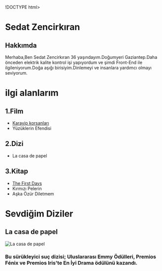 !DOCTYPE html>
<html lang="en">
<head>
    <meta charset="UTF-8">
    <meta http-equiv="X-UA-Compatible" content="IE=edge">
    <meta name="viewport" content="width=device-width, initial-scale=1.0">
    <title>Document</title>
</head>
<body>
    <div>
        <!-- Adım Soyadım -->
        <h1>Sedat Zencirkıran</h1>
        <!-- Deneme -->
        <h2>Hakkımda</h2>
        <!-- Kendimi Tanıttığım Bölüm -->
        <p>Merhaba,Ben Sedat Zencirkıran 36 yaşındayım.Doğumyeri Gaziantep.Daha önceden elektrik kalite kontrol işi yapıyordum ve şimdi Front-End ile ilgileniyorum.Doğa aşığı birisiyim.Dinlemeyi ve insanlara yardımcı olmayı seviyorum.</p>
        <h1>
            ilgi alanlarım
        </h1>
            <h2>
                1.Film
            </h2>
                <ul>
                    <li>
                        <a href="https://www.fullhdfilmizlesene.pw/film/karayip-korsanlari-2-olu-adamin-sandigi-izle-fhd4/" target="_blank">
                        Karayip korsanları</a>
                    </li>
                    <li>
                        Yüzüklerin Efendisi
                    </li>
                </ul>
            <h2>
                2.Dizi
            </h2>
                <ul>
                    <li>La casa de papel</li>
                </ul>
            <h2>
                3.Kitap
            </h2>
                <ul>
                    <li><a href="https://www.goodreads.com/book/show/9648068-the-first-days" target="_blank">The First Days</a></li>
                    <li>Kırmızı Pelerin</li>
                    <li>Aşka Özür Diletmem</li>
                </ul>
        <h1>
            Sevdiğim Diziler
        </h1>
            <H2> 
                <strong>La casa de papel</strong>
             </H2>
            <img src="../images/Maske.jpg" alt="La casa de papel">
             <H3>Bu sürükleyici suç dizisi; Uluslararası Emmy Ödülleri, Premios Fénix ve Premios Iris'te En İyi Drama ödülünü kazandı.</H3>
    </div>

</body>
</html>

